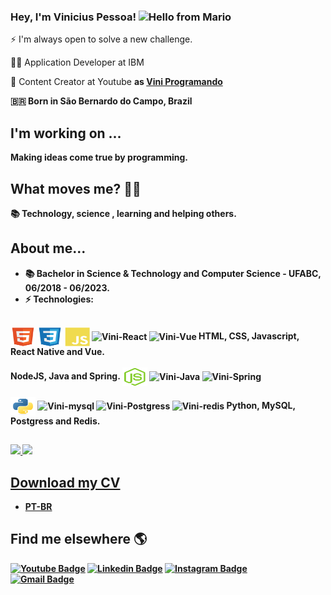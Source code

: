 ### Hey, I'm Vinicius Pessoa! <img width="30" src="https://emojis.slackmojis.com/emojis/images/1613942497/14160/mario_wave.gif?1613942497" alt="Hello from Mario" />

⚡ I'm always open to solve a new challenge.

👨‍💻  Application Developer at IBM <br>

🍿 Content Creator at Youtube <b> as [Vini Programando](https://www.youtube.com/channel/UCjxUQX0iuQiw_3M-YHlkZWQ) <br>

🇧🇷 Born in São Bernardo do Campo, Brazil <br>

## I'm working on ...

Making ideas come true by programming.

## What moves me? 🏃‍♂️

📚 Technology, science , learning and helping others.

## About me...
 
- 📚 Bachelor in Science & Technology and Computer Science - UFABC, 06/2018 - 06/2023.
- ⚡ Technologies:  
 
<div style="display: inline_block"><br>
  <img align="center" alt="Vini-HTML" height="30" width="40" src="https://raw.githubusercontent.com/devicons/devicon/master/icons/html5/html5-original.svg">
  <img align="center" alt="Vini-CSS" height="30" width="40" src="https://raw.githubusercontent.com/devicons/devicon/master/icons/css3/css3-original.svg">
  <img align="center" alt="Vini-Js" height="30" width="40" src="https://raw.githubusercontent.com/devicons/devicon/master/icons/javascript/javascript-plain.svg">
  <img align="center" alt="Vini-React" height="30" width="40" src="https://cdn.jsdelivr.net/gh/devicons/devicon/icons/react/react-original-wordmark.svg" />
  <img align="center" alt="Vini-Vue" height="30" width="40" src="https://cdn.jsdelivr.net/gh/devicons/devicon/icons/vuejs/vuejs-original.svg" />
   HTML, CSS, Javascript, React Native and Vue.
</div>
  
<div style="display: inline_block"><br>
  NodeJS, Java and Spring.
  <img align="center" alt="Vini-NodeJS" height="30" width="40" src="https://raw.githubusercontent.com/devicons/devicon/master/icons/nodejs/nodejs-original.svg" />
  <img align="center" alt="Vini-Java" height="30" width="40" src="https://cdn.jsdelivr.net/gh/devicons/devicon/icons/java/java-original.svg" />
  <img align="center" alt="Vini-Spring" height="30" width="40" src="https://cdn.jsdelivr.net/gh/devicons/devicon/icons/spring/spring-original.svg" />
</div>
  
<div style="display: inline_block"><br>
  <img align="center" alt="Vini-Python" height="30" width="40" src="https://raw.githubusercontent.com/devicons/devicon/master/icons/python/python-original.svg">
  <img align="center" alt="Vini-mysql" height="30" width="40" src="https://cdn.jsdelivr.net/gh/devicons/devicon/icons/mysql/mysql-original-wordmark.svg" />
  <img align="center" alt="Vini-Postgress" height="30" width="40" src="https://cdn.jsdelivr.net/gh/devicons/devicon/icons/postgresql/postgresql-plain-wordmark.svg" />
  <img align="center" alt="Vini-redis" height="30" width="40" src="https://cdn.jsdelivr.net/gh/devicons/devicon/icons/redis/redis-original-wordmark.svg" />
  Python, MySQL, Postgress and Redis.
</div>
  
##
  <div>
  <a href="https://github.com/Vini9-9">
  <img height="180em" src="https://github-readme-stats.vercel.app/api?username=Vini9-9&show_icons=true&theme=dracula&include_all_commits=true&count_private=true"/>
  <img height="180em" src="https://github-readme-stats.vercel.app/api/top-langs/?username=Vini9-9&layout=compact&langs_count=7&theme=dracula"/>
</div>

## Download my CV
* [PT-BR](https://github.com/Vini9-9/Vini9-9/blob/main/Vinicius%20Pessoa%20da%20Silva_062022.pdf)
   
## Find me elsewhere 🌎


[![Youtube Badge](https://img.shields.io/badge/-Youtube-FF0000?style=flat-square&labelColor=FF0000&logo=youtube&logoColor=white&link=https://www.youtube.com/channel/UCjxUQX0iuQiw_3M-YHlkZWQ/videos)](https://www.youtube.com/channel/UCjxUQX0iuQiw_3M-YHlkZWQ/videos) 
[![Linkedin Badge](https://img.shields.io/badge/-LinkedIn-blue?style=flat-square&logo=Linkedin&logoColor=white&link=https://www.linkedin.com/in/vinicius-pessoa/)](https://www.linkedin.com/in/vinicius-pessoa/) 
[![Instagram Badge](https://img.shields.io/badge/-Instagram-violet?style=flat-square&logo=Instagram&logoColor=white&link=https://www.instagram.com/papodedev/)](https://www.instagram.com/vini9.9) <br>
[![Gmail Badge](https://img.shields.io/badge/-vini.pessoa99@gmail.com-c14438?style=flat-square&logo=Gmail&logoColor=white&link=mailto:vini.pessoa99@gmail.com)](mailto:vini.pessoa99@gmail.com)
